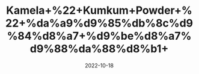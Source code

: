---
title: 'Kamela+%22+Kumkum+Powder+%22+%da%a9%d9%85%db%8c%d9%84%d8%a7+%d9%be%d8%a7%d9%88%da%88%d8%b1+'
date: '2022-10-18' 
metatag: '' 
inventory: '0' 
draft: false 
# meta description 
shortDescripton: 'People+take+kamala+for+getting+rid+of+tapeworms+in+the+intestine.'
description: 'Powder+%d9%be%d8%a7%d9%88%da%88%d8%b1'
longdescription: ''
featured: True
# product Price
price: '30.0'
# Product Short Description
shortDescription: 'People+take+kamala+for+getting+rid+of+tapeworms+in+the+intestine.'
productID: '1D5F1E24-9E24-ED11-9968-005056B3A416'
type: 'products'
category: 'Powder+%d9%be%d8%a7%d9%88%da%88%d8%b1' 
thumnailproduct: 'https://eraconnect.blob.core.windows.net/product-images/aminsaddiquidawakhana/1D5F1E24-9E24-ED11-9968-005056B3A416.webp' 
images:
  - image: 'https://eraconnect.blob.core.windows.net/product-images/aminsaddiquidawakhana/1D5F1E24-9E24-ED11-9968-005056B3A416.webp'  
Variants:
---